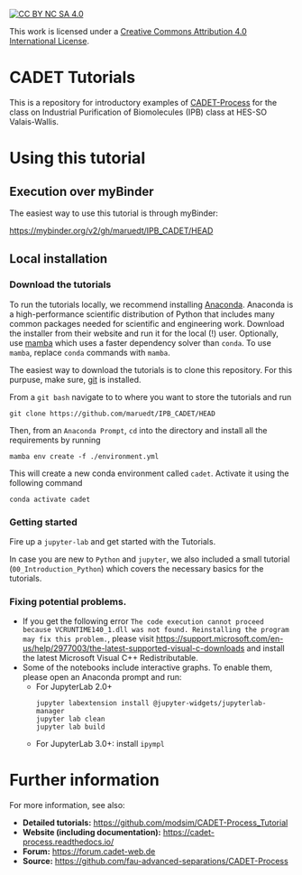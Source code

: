 [![CC BY NC SA 4.0][cc-by-nc-sa-shield]][cc-by-nc-sa]

This work is licensed under a
[Creative Commons Attribution 4.0 International License][cc-by-nc-sa].

[cc-by-nc-sa]: https://creativecommons.org/licenses/by-nc-sa/4.0/
[cc-by-nc-sa-shield]: https://img.shields.io/badge/License-CC%20BY%20NC%20SA%204.0-lightgrey.svg

# CADET Tutorials

This is a repository for introductory examples of [CADET-Process](https://cadet-process.readthedocs.io/) for the class on Industrial Purification of Biomolecules (IPB) class at HES-SO Valais-Wallis.


# Using this tutorial
## Execution over myBinder

The easiest way to use this tutorial is through myBinder:

https://mybinder.org/v2/gh/maruedt/IPB_CADET/HEAD


## Local installation
### Download the tutorials
To run the tutorials locally, we recommend installing [Anaconda](https://www.anaconda.com/).
Anaconda is a high-performance scientific distribution of Python that includes many common packages needed for scientific and engineering work.
Download the installer from their website and run it for the local (!) user.
Optionally, use [mamba](https://github.com/mamba-org/mamba) which uses a faster dependency solver than `conda`.
To use `mamba`, replace `conda` commands with `mamba`.

The easiest way to download the tutorials is to clone this repository.
For this purpuse, make sure, [git](https://git-scm.com/downloads) is installed.

From a `git bash` navigate to to where you want to store the tutorials and run
```
git clone https://github.com/maruedt/IPB_CADET/HEAD
```

Then, from an `Anaconda Prompt`, `cd` into the directory and install all the requirements by running

```
mamba env create -f ./environment.yml
```

This will create a new conda environment called `cadet`.
Activate it using the following command

```
conda activate cadet
```

### Getting started
Fire up a `jupyter-lab` and get started with the Tutorials.

In case you are new to `Python` and `jupyter`, we also included a small tutorial (`00_Introduction_Python`) which covers the necessary basics for the tutorials.


### Fixing potential problems.
- If you get the following error `The code execution cannot proceed because VCRUNTIME140_1.dll was not found. Reinstalling the program may fix this problem.`, please visit https://support.microsoft.com/en-us/help/2977003/the-latest-supported-visual-c-downloads and install the latest Microsoft Visual C++ Redistributable.
- Some of the notebooks include interactive graphs. To enable them, please open an Anaconda prompt and run:
    - For JupyterLab 2.0+
      ```
      jupyter labextension install @jupyter-widgets/jupyterlab-manager
      jupyter lab clean
      jupyter lab build
      ```
    - For JupyterLab 3.0+: install `ipympl`

# Further information
For more information, see also:
- **Detailed tutorials:** https://github.com/modsim/CADET-Process_Tutorial
- **Website (including documentation):** https://cadet-process.readthedocs.io/
- **Forum:** https://forum.cadet-web.de
- **Source:** https://github.com/fau-advanced-separations/CADET-Process

